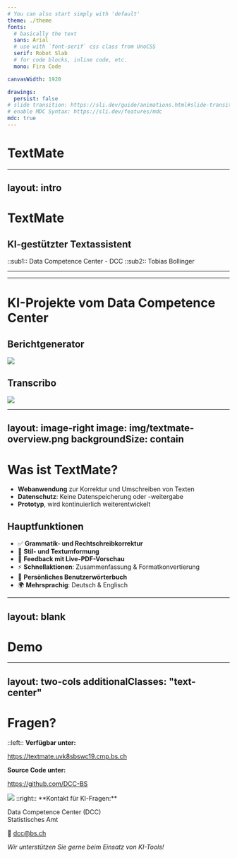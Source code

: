```yaml
---
# You can also start simply with 'default'
theme: ./theme
fonts:
  # basically the text
  sans: Arial
  # use with `font-serif` css class from UnoCSS
  serif: Robot Slab
  # for code blocks, inline code, etc.
  mono: Fira Code

canvasWidth: 1920

drawings:
  persist: false
# slide transition: https://sli.dev/guide/animations.html#slide-transitions
# enable MDC Syntax: https://sli.dev/features/mdc
mdc: true
---
```


# TextMate
---
layout: intro
---
# TextMate
## KI-gestützter Textassistent
::sub1::
Data Competence Center - DCC
::sub2::
Tobias Bollinger

---
---
# KI-Projekte vom Data Competence Center
<div class="flex flex-col gap-4">
  <div>
    <h2>Berichtgenerator </h2>
    <img src="/img/Berichtgenerator.png" class="w-[600px]" />
  </div>
  <div>
    <h2>Transcribo </h2>
    <img src="/img/Transcribo.png" class="w-[800px]" />
  </div>
</div>


---
layout: image-right
image: img/textmate-overview.png
backgroundSize: contain
---
# Was ist TextMate?
- **Webanwendung** zur Korrektur und Umschreiben von Texten
- **Datenschutz**: Keine Datenspeicherung oder -weitergabe
- **Prototyp**, wird kontinuierlich weiterentwickelt

## Hauptfunktionen
- ✅ **Grammatik- und Rechtschreibkorrektur**
- 🔄 **Stil- und Textumformung**
- 📄 **Feedback mit Live-PDF-Vorschau**
- ⚡ **Schnellaktionen**: Zusammenfassung & Formatkonvertierung
- 📘 **Persönliches Benutzerwörterbuch**
- 🌍 **Mehrsprachig**: Deutsch & Englisch

---
layout: blank
---
# Demo
<Demo />

---
layout: two-cols
additionalClasses: "text-center"
---
# Fragen?
::left::
**Verfügbar unter:**

https://textmate.uvk8sbswc19.cmp.bs.ch

**<fa6-brands-github /> Source Code unter:**

https://github.com/DCC-BS

<img src="/img/qrCode.png" class="w-180 m-auto" />
::right::
**Kontakt für KI-Fragen:**

Data Competence Center (DCC)  
Statistisches Amt

📧 dcc@bs.ch

*Wir unterstützen Sie gerne beim Einsatz von KI-Tools!*
